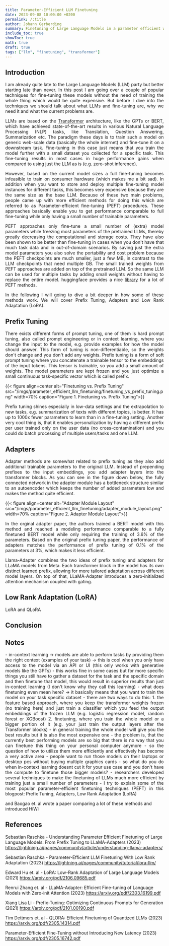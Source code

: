 ```yaml
---
title: Parameter-Efficient LLM Finetuning  
date: 2023-09-08 10:00:00 +0200
permalink: /:title
author: Johann Gerberding
summary: Finetuning of Large Language Models in a parameter efficient way.
include_toc: true
showToc: true
math: true
draft: true
tags: ["llm", "finetuning", "transformer"]
---
```


## Introduction

<p align="justify">
I am already quite late to the Large Language Models (LLM) party but better starting late than never. In this post I am going over a couple of popular techniques for fine-tuning these models without the need of training the whole thing which would be quite expensive. But before I dive into the techniques we should talk about what LLMs and fine-tuning are, why we need it and what the current problems are.
</p>

<p align="justify">
LLMs are based on the <a href="http://jalammar.github.io/illustrated-transformer/">Transformer</a> architecture, like the GPTs or BERT, which have achieved state-of-the-art results in various Natural Language Processing (NLP) tasks, like Translation, Question Answering, Summarization etc. The paradigm these days is to train such a model on generic web-scale data (basically the whole internet) and fine-tune it on a downstream task. Fine-tuning in this case just means that you train the model further with a small dataset you collected for a specific task. This fine-tuning results in most cases in huge performance gains when compared to using just the LLM as is (e.g. zero-shot inference).  
</p>

<p align="justify">
However, based on the current model sizes a full fine-tuning becomes infeasible to train on consumer hardware (which makes me a bit sad). In addition when you want to store and deploy multiple fine-tuning model instances for different tasks, this becomes very expensive because they are the same size as the base LLM. Because of these two main problems, people came up with more efficient methods for doing this which are referred to as Parameter-efficient fine-tuning (PEFT) procedures. These approaches basically enable you to get performance comparable to full fine-tuning while only having a small number of trainable parameters.  
</p>

<p align="justify">
PEFT approaches only fine-tune a small number of (extra) model parameters while freezing most parameters of the pretrained LLMs, thereby greatly decreasing the computational and storage costs. They have also been shown to be better than fine-tuning in cases when you don't have that much task data and in out-of-domain scenarios. By saving just the extra model parameters you also solve the portability and cost problem because the PEFT checkpoints are much smaller, just a few MB, in contrast to the LLM checkpoints that need multiple GB. The small trained weights from PEFT approaches are added on top of the pretrained LLM. So the same LLM can be used for multiple tasks by adding small weights without having to replace the entire model. huggingface provides a nice <a href="https://github.com/huggingface/peft">library</a> for a lot of PEFT methods. 
</p>

<p align="justify">
In the following I will going to dive a bit deeper in how some of these methods work. We will cover Prefix Tuning, Adapters and Low Rank Adaptation (LoRA).
</p>


## Prefix Tuning  

<p align="justify">
There exists different forms of prompt tuning, one of them is hard prompt tuning, also called prompt engineering or in context learning, where you change the input to the model, e.g. provide examples for how the model should answer. This form of tuning is non-differentiable, so the weights don't change and you don't add any weights. Prefix tuning is a form of soft prompt tuning where you concatenate a trainable tensor to the embeddings of the input tokens. This tensor is trainable, so you add a small amount of weights. The model parameters are kept frozen and you just optimize a small continuous task-specific vector which is called prefix.  
</p>

{{< figure align=center alt="Finetuning vs. Prefix Tuning" src="/imgs/parameter_efficient_llm_finetuning/finetuning_vs_prefix_tuning.png" width=70% caption="Figure 1. Finetuning vs. Prefix Tuning">}}

<p align="justify">
Prefix tuning shines especially in low-data settings and the extrapolation to new tasks, e.g. summarization of texts with different topics, is better. It has up to 1000x fewer parameters to learn than in a fine-tuning setting. Another very cool thing is, that it enables personalization by having a different prefix per user trained only on the user data (no cross-contamination) and you could do batch processing of multiple users/tasks and one LLM. 
</p>

## Adapters 

<p align="justify">
Adapter methods are somewhat related to prefix tuning as they also add additional trainable parameters to the original LLM. Instead of prepending prefixes to the input embeddings, you add adapter layers into the transformer blocks. As you can see in the figure down below, the fully connected network in the adapter module has a bottleneck structure similar to an autoencoder which keeps the number of added parameters low and makes the method quite efficient.
</p>

{{< figure align=center alt="Adapter Module Layout" src="/imgs/parameter_efficient_llm_finetuning/adapter_module_layout.png" width=70% caption="Figure 2. Adapter Module Layout">}}

<p align="justify">
In the orginal adapter paper, the authors trained a BERT model with this method and reached a modeling performance comparable to a fully finetuned BERT model while only requiring the training of 3.6% of the parameters. Based on the original prefix tuning paper, the performance of adapters matches the performance of prefix tuning of 0.1% of the parameters at 3%, which makes it less efficient.
</p>

<p align="justify">
Llama-Adapter combines the two ideas of prefix tuning and adapters for LLaMA models from Meta. Each transformer block in the model has its own distinct learned prefix, allowing for more tailored adaptation across different model layers. On top of that, LLaMA-Adapter introduces a zero-initialized attention mechanism coupled with gating.
</p>



## Low Rank Adaptation (LoRA)

<p align="justify">
LoRA and QLoRA 
</p>


## Conclusion 

<p align="justify">
</p>

## Notes 
<p align="justify">
- in-context learning -> models are able to perform tasks by providing them the right context (examples of your task) -> this is cool when you only have access to the model via an API or UI (this only works with generative models like the GPTs) 
- this works fine in some cases but for more specific things you still have to gather a dataset for the task and the specific domain and then finetune that model, this would result in superior results than just in-context learning (I don't know why they call this learning)
- what does finetuning even mean here? -> it basically means that you want to train the model on your task specific dataset 
- there are two ways to do this: 
1. the feature based approach, where you keep the transformer weights frozen (no training here) and just train a classifier which you feed the output embeddings of the frozen LLM (e.g. logistic regression model, random forest or XGBoost)
2. finetuning, where you train the whole model or a bigger portion of it (e.g. your just train the output layers after the Transformer blocks) 
- in general training the whole model will give you the best results but it is also the most expensive one    
- the problem is, that the currently best performing models are so big that there is no way that you can finetune this thing on your personal computer anymore
- so the question of how to utilize them more efficiently and effectively has become a very active area 
- people want to run those models on their laptops or desktop pcs without buying multiple graphics cards 
- so what do you do when in-context learning doesnt cut it for your use case and you don't have the compute to finetune those bigger models?
- researchers developed several techniques to make the finetuning of LLMs much more efficient by training just a small number of parameters
- I try to explain some of the most popular parameter-efficient finetuning techniques (PEFT) in this blogpost: Prefix Tuning, Adapters, Low Rank Adaptation (LoRA)
 
and Baogao et. al wrote a paper comparing a lot of these methods and introduced HiWi  
</p>



## References 

Sebastian Raschka - Understanding Parameter Efficient Finetuning of Large Language Models: From Prefix Tuning to LLaMA-Adapters (2023) 
https://lightning.ai/pages/community/article/understanding-llama-adapters/

Sebastian Raschka - Parameter-Efficient LLM Finetuning With Low Rank Adaptation (2023) 
https://lightning.ai/pages/community/tutorial/lora-llm/

Edward Hu et. al - LoRA: Low-Rank Adaptation of Large Language Models (2021) 
https://arxiv.org/pdf/2106.09685.pdf

Renrui Zhang et. al - LLaMA-Adapter: Efficient Fine-tuning of Language Models with Zero-init Attention (2023)
https://arxiv.org/pdf/2303.16199.pdf

Xiang Lisa Li - Prefix-Tuning: Optimizing Continuous Prompts for Generation (2021) 
https://arxiv.org/pdf/2101.00190.pdf

Tim Dettmers et. al - QLORA: Efficient Finetuning of Quantized LLMs (2023)
https://arxiv.org/pdf/2305.14314.pdf

Parameter-Efficient Fine-Tuning without Introducing New Latency (2023)
https://arxiv.org/pdf/2305.16742.pdf